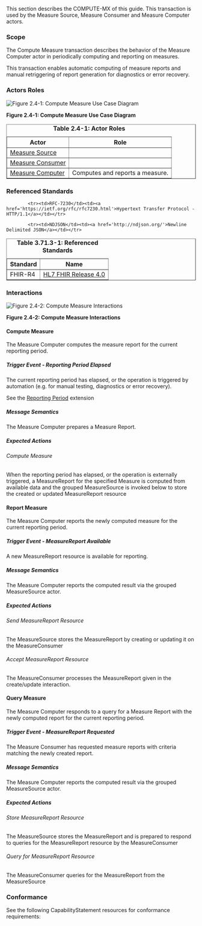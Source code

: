 <!-- transaction-4.md {% comment %}
*****************************************************************************************
*                            WARNING: DO NOT EDIT THIS FILE                             *
*                                                                                       *
* This file is generated by SUSHI. Any edits you make to this file will be overwritten. *
*                                                                                       *
* To change the contents of this file, edit the original source file at:                *
* ig-data\input\pagecontent\transaction-4.md                                            *
*****************************************************************************************
{% endcomment %} -->
This section describes the COMPUTE-MX of this guide. This transaction is used by the Measure Source, Measure Consumer and Measure Computer actors.

### Scope

The Compute Measure transaction describes the behavior of the Measure Computer actor in periodically computing and reporting on measures.


This transaction enables automatic computing of measure reports and manual retriggering of report generation for diagnostics or error recovery.


### Actors Roles

![Figure 2.4-1: Compute Measure Use Case Diagram](transaction-4-uc.svg "Figure 2.4-1: Compute Measure Use Case Diagram")

**Figure 2.4-1: Compute Measure Use Case Diagram**

<table border='1' borderspacing='0'>
<caption><b>Table 2.4-1: Actor Roles</b></caption>
<thead><tr><th>Actor</th><th>Role</th></tr></thead>
<tbody><tr><td><a href="actors.html#measure-source">Measure Source</a></td>
<td></td>
</tr>
        <tr><td><a href="actors.html#measure-consumer">Measure Consumer</a></td>
<td></td>
</tr>
        <tr><td><a href="actors.html#measure-computer">Measure Computer</a></td>
<td>Computes and reports a measure.</td>
</tr>
        
</tbody>
</table>

### Referenced Standards

<table border='1' borderspacing='0'>
<caption><b>Table 3.71.3-1: Referenced Standards</b></caption>
<thead><tr><th>Standard</th><th>Name</th></tr></thead>
<tbody>
            <tr><td>FHIR-R4</td><td><a href='http://www.hl7.org/FHIR/R4'>HL7 FHIR Release 4.0</a></td></tr>
        
            <tr><td>RFC-7230</td><td><a href='https://ietf.org/rfc/rfc7230.html'>Hypertext Transfer Protocol - HTTP/1.1</a></td></tr>
        
            <tr><td>NDJSON</td><td><a href='http://ndjson.org/'>Newline Delimited JSON</a></td></tr>
        
</tbody>
</table>

### Interactions
        
![Figure 2.4-2: Compute Measure Interactions](transaction-4-seq.svg "Figure 2.4-2: Compute Measure Interactions")

**Figure 2.4-2: Compute Measure Interactions**


#### Compute Measure


The Measure Computer computes the measure report for the current reporting period.


##### Trigger Event - Reporting Period Elapsed

The current reporting period has elapsed, or the operation is triggered by automation (e.g. for manual testing, diagnostics or error recovery).


See the [Reporting Period](StructureDefinition-ReportingPeriod.html) extension


##### Message Semantics

The Measure Computer prepares a Measure Report.


##### Expected Actions

###### Compute Measure

When the reporting period has elapsed, or the operation is externally triggered, a MeasureReport for the
specified Measure is computed from available data and the grouped MeasureSource is invoked below to store the created or updated
MeasureReport resource


#### Report Measure


The Measure Computer reports the newly computed measure for the current reporting period.


##### Trigger Event - MeasureReport Available

A new MeasureReport resource is available for reporting.


##### Message Semantics

The Measure Computer reports the computed result via the grouped MeasureSource actor.


##### Expected Actions

###### Send MeasureReport Resource

The MeasureSource stores the MeasureReport by creating or updating it on the MeasureConsumer


###### Accept MeasureReport Resource

The MeasureConsumer processes the MeasureReport given in the create/update interaction.


#### Query Measure


The Measure Computer responds to a query for a Measure Report with the newly computed report for the current reporting period.


##### Trigger Event - MeasureReport Requested

The Measure Consumer has requested measure reports with criteria matching the newly created report.


##### Message Semantics

The Measure Computer reports the computed result via the grouped MeasureSource actor.


##### Expected Actions

###### Store MeasureReport Resource

The MeasureSource stores the MeasureReport and is prepared to respond to queries for the MeasureReport resource by the MeasureConsumer


###### Query for MeasureReport Resource

The MeasureConsumer queries for the MeasureReport from the MeasureSource



### Conformance
See the following CapabilityStatement resources for conformance requirements:

        